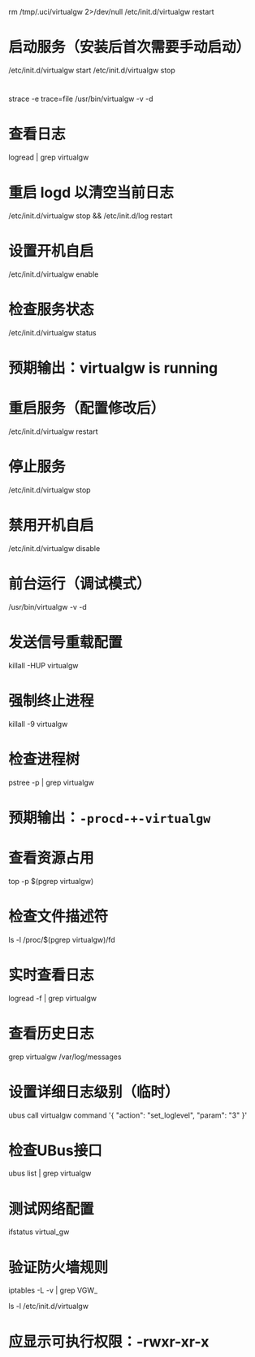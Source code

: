 
rm /tmp/.uci/virtualgw 2>/dev/null
/etc/init.d/virtualgw restart

# 启动服务（安装后首次需要手动启动）
/etc/init.d/virtualgw start
/etc/init.d/virtualgw stop

# 
strace -e trace=file /usr/bin/virtualgw -v -d

# 查看日志
logread | grep virtualgw



# 重启 logd 以清空当前日志
/etc/init.d/virtualgw stop && /etc/init.d/log restart

# 设置开机自启
/etc/init.d/virtualgw enable

# 检查服务状态
/etc/init.d/virtualgw status
# 预期输出：virtualgw is running

# 重启服务（配置修改后）
/etc/init.d/virtualgw restart

# 停止服务
/etc/init.d/virtualgw stop

# 禁用开机自启
/etc/init.d/virtualgw disable

# 前台运行（调试模式）
/usr/bin/virtualgw -v -d

# 发送信号重载配置
killall -HUP virtualgw

# 强制终止进程
killall -9 virtualgw

# 检查进程树
pstree -p | grep virtualgw
# 预期输出：`-procd-+-virtualgw`

# 查看资源占用
top -p $(pgrep virtualgw)

# 检查文件描述符
ls -l /proc/$(pgrep virtualgw)/fd

# 实时查看日志
logread -f | grep virtualgw

# 查看历史日志
grep virtualgw /var/log/messages

# 设置详细日志级别（临时）
ubus call virtualgw command '{ "action": "set_loglevel", "param": "3" }'

# 检查UBus接口
ubus list | grep virtualgw

# 测试网络配置
ifstatus virtual_gw

# 验证防火墙规则
iptables -L -v | grep VGW_

ls -l /etc/init.d/virtualgw
# 应显示可执行权限：-rwxr-xr-x
